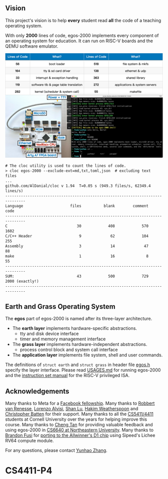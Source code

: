 ## Vision

This project's vision is to help **every** student read **all** the code of a teaching operating system.

With only **2000** lines of code, egos-2000 implements every component of an operating system for education. 
It can run on RISC-V boards and the QEMU software emulator.

![Fail to load an image of egos-2000.](tools/screenshots/egos-2000.jpg)

```shell
# The cloc utility is used to count the lines of code.
> cloc egos-2000 --exclude-ext=md,txt,toml,json  # excluding text files
...
github.com/AlDanial/cloc v 1.94  T=0.05 s (949.3 files/s, 62349.4 lines/s)
-------------------------------------------------------------------------------
Language                     files          blank        comment           code
-------------------------------------------------------------------------------
C                               30            408            570           1602
C/C++ Header                     9             62            104            255
Assembly                         3             14             47             88
make                             1             16              8             55
-------------------------------------------------------------------------------
SUM:                            43            500            729           2000 (exactly!)
-------------------------------------------------------------------------------
```

## Earth and Grass Operating System

The **egos** part of egos-2000 is named after its three-layer architecture.

* The **earth layer** implements hardware-specific abstractions.
    * tty and disk device interface
    * timer and memory management interface
* The **grass layer** implements hardware-independent abstractions.
    * process control block and system call interface
* The **application layer** implements file system, shell and user commands.

The definitions of `struct earth` and `struct grass` in header file [egos.h](library/egos.h) specify the layer interface.
Please read [USAGES.md](USAGES.md) for running egos-2000 and
the [instruction set manual](https://riscv.org/wp-content/uploads/2017/05/riscv-privileged-v1.10.pdf) for the RISC-V privileged ISA.

## Acknowledgements

Many thanks to Meta for a [Facebook fellowship](https://research.facebook.com/blog/2021/4/announcing-the-recipients-of-the-2021-facebook-fellowship-awards/).
Many thanks to [Robbert van Renesse](https://www.cs.cornell.edu/home/rvr/), [Lorenzo Alvisi](https://www.cs.cornell.edu/lorenzo/), [Shan Lu](https://people.cs.uchicago.edu/~shanlu/), [Hakim Weatherspoon](https://www.cs.cornell.edu/~hweather/) and [Christopher Batten](https://www.csl.cornell.edu/~cbatten/) for their support.
Many thanks to all the [CS5411/4411](https://www.cs.cornell.edu/courses/cs4411/2022fa/schedule/) students at Cornell University over the years for helping improve this course.
Many thanks to [Cheng Tan](https://naizhengtan.github.io/) for providing valuable feedback and using egos-2000 in [CS6640 at Northeastern University](https://naizhengtan.github.io/23fall/).
Many thanks to [Brandon Fusi](https://www.linkedin.com/in/brandon-cheo-fusi-b94b1a171/) for [porting to the Allwinner's D1 chip](https://github.com/cheofusi/egos-2000-d1) using Sipeed's Lichee RV64 compute module.

For any questions, please contact [Yunhao Zhang](https://dolobyte.net/).
# CS4411-P4
